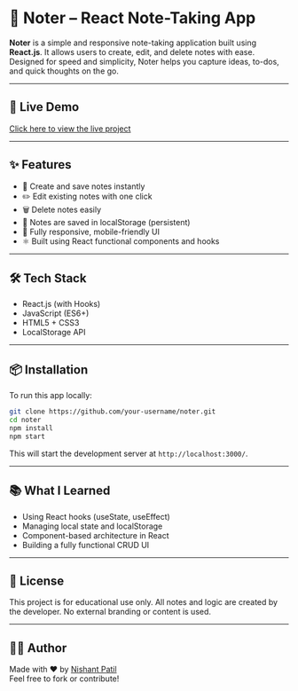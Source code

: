 # 📝 Noter – React Note-Taking App

**Noter** is a simple and responsive note-taking application built using **React.js**. It allows users to create, edit, and delete notes with ease. Designed for speed and simplicity, Noter helps you capture ideas, to-dos, and quick thoughts on the go.

---

## 🔗 Live Demo

[Click here to view the live project](https://your-username.github.io/noter/)  


---

## ✨ Features

- 📝 Create and save notes instantly
- ✏️ Edit existing notes with one click
- 🗑️ Delete notes easily
- 💾 Notes are saved in localStorage (persistent)
- 📱 Fully responsive, mobile-friendly UI
- ⚛️ Built using React functional components and hooks

---

## 🛠️ Tech Stack

- React.js (with Hooks)
- JavaScript (ES6+)
- HTML5 + CSS3
- LocalStorage API

---

## 📦 Installation

To run this app locally:

```bash
git clone https://github.com/your-username/noter.git
cd noter
npm install
npm start
```

This will start the development server at `http://localhost:3000/`.

---

## 📚 What I Learned

- Using React hooks (useState, useEffect)
- Managing local state and localStorage
- Component-based architecture in React
- Building a fully functional CRUD UI

---

## 📄 License

This project is for educational use only. All notes and logic are created by the developer. No external branding or content is used.

---

## 🙋‍♂️ Author

Made with ❤️ by [Nishant Patil](https://github.com/nishantpatil00)  
Feel free to fork or contribute!
